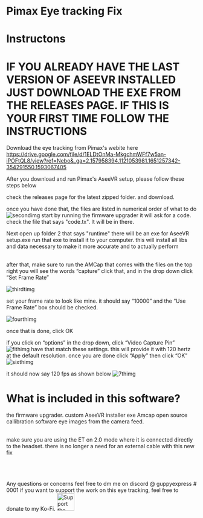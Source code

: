 # Pimax Eye tracking Fix



# Instructons

**<H1>IF YOU ALREADY HAVE THE LAST VERSION OF ASEEVR INSTALLED JUST DOWNLOAD THE EXE FROM THE RELEASES PAGE. IF THIS IS YOUR FIRST TIME FOLLOW THE INSTRUCTIONS</H1>**

Download the eye tracking from Pimax's webite here 
https://drive.google.com/file/d/1ELDtOnMa-MkgchmWFf7w5an-iPOFtQL8/view?ref=Nebo&_ga=2.157958394.1121053981.1651257342-354291550.1593067405

After you download and run Pimax's AseeVR setup, please follow these steps below 

check the releases page for the latest zipped folder. and download. 

once you have done that, the files are listed in numerical order of what to do
![secondimg](https://community.openmr.com/uploads/default/original/3X/b/6/b6bb85dfba8456752fd0aaa29829bd68ad65459a.png)
start by running the firmware upgrader it will ask for a code. check the file that says "code.tx". It will be in there. 

Next open up folder 2 that says "runtime" there will be an exe for AseeVR setup.exe run that exe to install it to your computer. this will install all libs and data necessary to make it more accurate
and to actually perform

<br>
after that, make sure to run the AMCap that comes with the files on the top right you will see the words “capture” click that, and in the drop down click “Set Frame Rate”

![thirdtimg](https://community.openmr.com/uploads/default/original/3X/5/9/59a6fd74dc800ac46aab951ccda939c0a914d229.png)

set your frame rate to look like mine. it should say “10000” and the “Use Frame Rate” box should be checked.

![fourthimg](https://community.openmr.com/uploads/default/original/3X/4/d/4de3e3e33c8eff1dd44bfe933ee3f3d530fe6b75.png)

once that is done, click OK

if you click on “options” in the drop down, click “Video Capture Pin”
![fithimg](https://community.openmr.com/uploads/default/original/3X/a/a/aa5b632281f7842fb1516f0e5199260b9a075f06.png)
have that match these settings. this will provide it with 120 hertz at the default resolution.
once you are done click “Apply” then click “OK”
![sixthimg](https://community.openmr.com/uploads/default/original/3X/f/4/f4df7e1dd23fe36007db50f254a13dd493b83de7.png)

it should now say 120 fps as shown below
![7thimg](https://community.openmr.com/uploads/default/original/3X/e/f/efb2bf48aebb5e257ed1976087617964f777999f.png)
<br>

# What is included in this software?

the firmware upgrader.
custom AseeVR installer exe 
Amcap
open source callibration software
eye images from the camera feed.



<br>
make sure you are using the ET on 2.0 mode where it is connected directly to the headset. there is no longer a need for an external cable with this new fix


<br> <br> <br> 
Any questions or concerns feel free to dm me on discord @ guppyexpress # 0001
if you want to support the work on this eye tracking, feel free to donate to my Ko-Fi.
<a href='https://ko-fi.com/guppyexpress' target='_blank'><img height='35' style='border:0px;height:46px;' src='https://az743702.vo.msecnd.net/cdn/kofi3.png?v=0' border='0' alt='Support the development at ko-fi.com' /> </a> 

